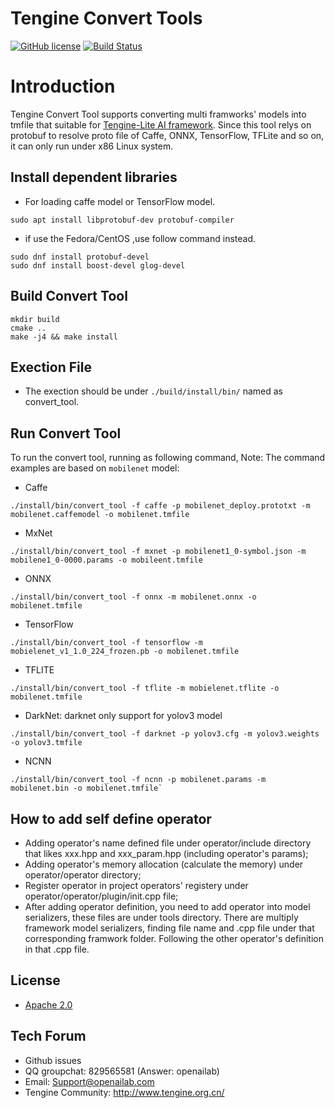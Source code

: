 # Tengine Convert Tools

[![GitHub license](http://OAID.github.io/pics/apache_2.0.svg)](./LICENSE) [![Build Status](https://img.shields.io/github/workflow/status/OAID/Tengine/Tengine-Lite-Actions/tengine-lite)](https://github.com/OAID/Tengine/actions?query=workflow%3ATengine-Lite-Actions) 

# Introduction

Tengine Convert Tool supports converting multi framworks' models into tmfile that suitable for [Tengine-Lite AI framework](https://github.com/OAID/Tengine/tree/tengine-lite).
Since this tool relys on protobuf to resolve proto file of Caffe, ONNX, TensorFlow, TFLite and so on, it can only run under x86 Linux system.

## Install dependent libraries
- For loading caffe model or TensorFlow model.
``` 
sudo apt install libprotobuf-dev protobuf-compiler
```

* if use the Fedora/CentOS ,use follow command instead.
```
sudo dnf install protobuf-devel
sudo dnf install boost-devel glog-devel
```

## Build Convert Tool
```
mkdir build
cmake ..
make -j4 && make install
```

## Exection File

- The exection should be under `./build/install/bin/` named as convert_tool.

## Run Convert Tool

To run the convert tool, running as following command, Note: The command examples are based on `mobilenet` model:

- Caffe
```
./install/bin/convert_tool -f caffe -p mobilenet_deploy.prototxt -m mobilenet.caffemodel -o mobilenet.tmfile
```

- MxNet
```
./install/bin/convert_tool -f mxnet -p mobilenet1_0-symbol.json -m mobilene1_0-0000.params -o mobileent.tmfile
```

- ONNX
```
./install/bin/convert_tool -f onnx -m mobilenet.onnx -o mobilenet.tmfile
```

- TensorFlow
```
./install/bin/convert_tool -f tensorflow -m mobielenet_v1_1.0_224_frozen.pb -o mobilenet.tmfile
```

- TFLITE
```
./install/bin/convert_tool -f tflite -m mobielenet.tflite -o mobilenet.tmfile
```

- DarkNet: darknet only support for yolov3 model
```
./install/bin/convert_tool -f darknet -p yolov3.cfg -m yolov3.weights -o yolov3.tmfile
```

- NCNN
```
./install/bin/convert_tool -f ncnn -p mobilenet.params -m mobilenet.bin -o mobilenet.tmfile`
```

## How to add self define operator

- Adding operator's name defined file under operator/include directory that likes xxx.hpp and xxx_param.hpp (including operator's params);
- Adding operator's memory allocation (calculate the memory) under operator/operator directory;
- Register operator in project operators' registery under operator/operator/plugin/init.cpp file;
- After adding operator definition, you need to add operator into model serializers, these files are under tools directory. There are multiply framework model serializers, finding file name and .cpp file under that corresponding framwork folder. Following the other operator's definition in that .cpp file.

## License

- [Apache 2.0](LICENSE)

## Tech Forum
- Github issues
- QQ groupchat: 829565581 (Answer: openailab)
- Email: Support@openailab.com
- Tengine Community: http://www.tengine.org.cn/
